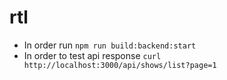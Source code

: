 # rtl

* In order run `npm run build:backend:start`
* In order to test api response `curl http://localhost:3000/api/shows/list?page=1`
